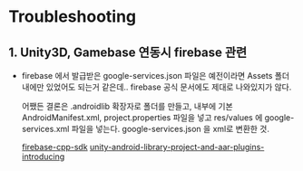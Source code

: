 # Troubleshooting
## 1. Unity3D, Gamebase 연동시 firebase 관련
   - firebase 에서 발급받은 google-services.json 파일은 예전이라면 Assets 폴더 내에만 있었어도 되는거 같은데..
     firebase 공식 문서에도 제대로 나와있지가 않다.
     
     어쨌든 결론은 .androidlib 확장자로 폴더를 만들고, 내부에 기본 AndroidManifest.xml, project.properties 파일을 넣고
     res/values 에 google-services.xml 파일을 넣는다.
     google-services.json 을 xml로 변환한 것.
     
     [firebase-cpp-sdk](https://github.com/firebase/firebase-cpp-sdk/tree/main)
     [unity-android-library-project-and-aar-plugins-introducing](https://docs.unity3d.com/kr/2022.3/Manual/android-library-project-and-aar-plugins-introducing.html)
